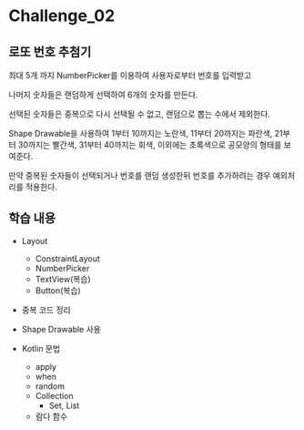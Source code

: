 # Challenge_02
## 로또 번호 추첨기

최대 5개 까지 NumberPicker를 이용하여 사용자로부터 번호를 입력받고

나머지 숫자들은 랜덤하게 선택하여 6개의 숫자를 만든다.

선택된 숫자들은 중복으로 다시 선택될 수 없고, 랜덤으로 뽑는 수에서 제외한다.

Shape Drawable을 사용하여 1부터 10까지는 노란색, 11부터 20까지는 파란색, 21부터 30까지는 빨간색, 31부터 40까지는 회색, 이외에는 초록색으로 공모양의 형태를 보여준다.

만약 중복된 숫자들이 선택되거나 번호를 랜덤 생성한뒤 번호를 추가하려는 경우 예외처리를 적용한다.

## 학습 내용
* Layout
  * ConstraintLayout
  * NumberPicker
  * TextView(복습)
  * Button(복습)
* 중복 코드 정리
* Shape Drawable 사용

* Kotlin 문법
  * apply
  * when
  * random
  * Collection
    * Set, List
  * 람다 함수
